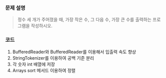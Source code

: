 ### 문제 설명
> 정수 세 개가 주어졌을 때, 가장 작은 수, 그 다음 수, 가장 큰 수를 출력하는 프로그램을 작성하시오.

### 코드
1. BufferedReader와 BufferedReader를 이용해서 입출력 속도 향상
2. StringTokenizer를 이용하여 공백 기준 분리
3. 각 숫자 int 배열에 저장
4. Arrays sort 메서드 이용하여 정렬